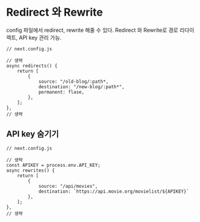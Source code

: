 # Redirect 와 Rewrite

config 파일에서 redirect, rewrite 해줄 수 있다.
Redirect 와 Rewrite로 경로 리다이렉트, API key 관리 가능.

```
// next.config.js

// 생략
async redirects() {
    return [
        {
            source: "/old-blog/:path*,
            destination: "/new-blog/:path*",
            permanent: flase,
        },
    ];
},
// 생략
```

## API key 숨기기

```
// next.config.js

// 생략
const APIKEY = process.env.API_KEY;
async rewrites() {
    return [
        {
            source: "/api/movies",
            destination: `https://api.movie.org/movielist/${APIKEY}`
        },
    ];
},
// 생략
```
